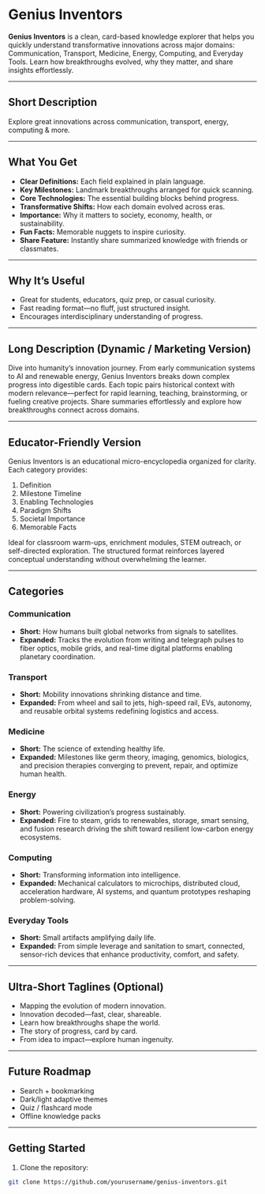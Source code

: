 # Genius Inventors

**Genius Inventors** is a clean, card-based knowledge explorer that helps you quickly understand transformative innovations across major domains: Communication, Transport, Medicine, Energy, Computing, and Everyday Tools. Learn how breakthroughs evolved, why they matter, and share insights effortlessly.

---

## Short Description
Explore great innovations across communication, transport, energy, computing & more.

---

## What You Get

- **Clear Definitions:** Each field explained in plain language.  
- **Key Milestones:** Landmark breakthroughs arranged for quick scanning.  
- **Core Technologies:** The essential building blocks behind progress.  
- **Transformative Shifts:** How each domain evolved across eras.  
- **Importance:** Why it matters to society, economy, health, or sustainability.  
- **Fun Facts:** Memorable nuggets to inspire curiosity.  
- **Share Feature:** Instantly share summarized knowledge with friends or classmates.  

---

## Why It’s Useful

- Great for students, educators, quiz prep, or casual curiosity.  
- Fast reading format—no fluff, just structured insight.  
- Encourages interdisciplinary understanding of progress.  

---

## Long Description (Dynamic / Marketing Version)

Dive into humanity’s innovation journey. From early communication systems to AI and renewable energy, Genius Inventors breaks down complex progress into digestible cards. Each topic pairs historical context with modern relevance—perfect for rapid learning, teaching, brainstorming, or fueling creative projects. Share summaries effortlessly and explore how breakthroughs connect across domains.

---

## Educator-Friendly Version

Genius Inventors is an educational micro-encyclopedia organized for clarity. Each category provides:

1. Definition  
2. Milestone Timeline  
3. Enabling Technologies  
4. Paradigm Shifts  
5. Societal Importance  
6. Memorable Facts  

Ideal for classroom warm-ups, enrichment modules, STEM outreach, or self-directed exploration. The structured format reinforces layered conceptual understanding without overwhelming the learner.

---

## Categories

### Communication
- **Short:** How humans built global networks from signals to satellites.  
- **Expanded:** Tracks the evolution from writing and telegraph pulses to fiber optics, mobile grids, and real-time digital platforms enabling planetary coordination.  

### Transport
- **Short:** Mobility innovations shrinking distance and time.  
- **Expanded:** From wheel and sail to jets, high-speed rail, EVs, autonomy, and reusable orbital systems redefining logistics and access.  

### Medicine
- **Short:** The science of extending healthy life.  
- **Expanded:** Milestones like germ theory, imaging, genomics, biologics, and precision therapies converging to prevent, repair, and optimize human health.  

### Energy
- **Short:** Powering civilization’s progress sustainably.  
- **Expanded:** Fire to steam, grids to renewables, storage, smart sensing, and fusion research driving the shift toward resilient low-carbon energy ecosystems.  

### Computing
- **Short:** Transforming information into intelligence.  
- **Expanded:** Mechanical calculators to microchips, distributed cloud, acceleration hardware, AI systems, and quantum prototypes reshaping problem-solving.  

### Everyday Tools
- **Short:** Small artifacts amplifying daily life.  
- **Expanded:** From simple leverage and sanitation to smart, connected, sensor-rich devices that enhance productivity, comfort, and safety.  

---

## Ultra-Short Taglines (Optional)

- Mapping the evolution of modern innovation.  
- Innovation decoded—fast, clear, shareable.  
- Learn how breakthroughs shape the world.  
- The story of progress, card by card.  
- From idea to impact—explore human ingenuity.  

---

## Future Roadmap

- Search + bookmarking  
- Dark/light adaptive themes  
- Quiz / flashcard mode  
- Offline knowledge packs  

---

## Getting Started

1. Clone the repository:  
```bash
git clone https://github.com/yourusername/genius-inventors.git
